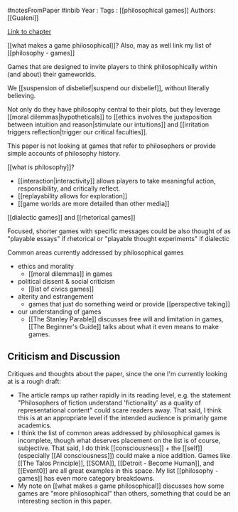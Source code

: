 #notesFromPaper #inbib 
Year   :
Tags   : [[philosophical games]]
Authors: [[Gualeni]]

[Link to chapter](https://eolt.org/articles/philosophical-games)

[[what makes a game philosophical]]? Also, may as well link my list of [[philosophy - games]]

Games that are designed to invite players to think philosophically within (and about) their gameworlds.

We [[suspension of disbelief|suspend our disbelief]], without literally believing.

Not only do they have philosophy central to their plots, but they leverage [[moral dilemmas|hypotheticals]] to [[ethics involves the juxtaposition between intuition and reason|stimulate our intuitions]] and [[irritation triggers reflection|trigger our critical faculties]].

This paper is not looking at games that refer to philosophers or provide simple accounts of philosophy history.

[[what is philosophy]]?

 - [[interaction|interactivity]] allows players to take meaningful action, responsibility, and critically reflect.
 - [[replayability allows for exploration]]
 - [[game worlds are more detailed than other media]]

[[dialectic games]] and [[rhetorical games]]

Focused, shorter games with specific messages could be also thought of as "playable essays" if rhetorical or "playable thought experiments" if dialectic

Common areas currently addressed by philosophical games

 - ethics and morality
   - [[moral dilemmas]] in games
 - political dissent & social criticism
   - [[list of civics games]]
 - alterity and estrangement
   - games that just do something weird or provide [[perspective taking]]
 - our understanding of games
   - [[The Stanley Parable]] discusses free will and limitation in games, [[The Beginner's Guide]] talks about what it even means to make games. 

Criticism and Discussion
------------------------

Critiques and thoughts about the paper, since the one I'm currently looking at is a rough draft:

 - The article ramps up rather rapidly in its reading level, e.g. the statement "Philosophers of fiction understand 'fictionality' as a quality of representational content" could scare readers away. That said, I think this is at an appropriate level if the intended audience is primarily game academics.
 - I think the list of common areas addressed by philosophical games is incomplete, though what deserves placement on the list is of course, subjective. That said, I do think [[consciousness]] + the [[self]] (especially [[AI consciousness]]) could make a nice addition. Games like [[The Talos Principle]], [[SOMA]], [[Detroit - Become Human]], and [[Event0]] are all great examples in this space. My list [[philosophy - games]] has even more category breakdowns.
 - My note on [[what makes a game philosophical]] discusses how some games are "more philosophical" than others, something that could be an interesting section in this paper.
